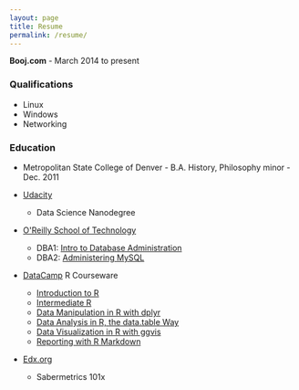 ```yaml
---
layout: page
title: Resume
permalink: /resume/
---
```

**Booj.com** - March 2014 to present

### Qualifications
* Linux
* Windows
* Networking

### Education
* Metropolitan State College of Denver - B.A. History, Philosophy minor - Dec. 2011

* [Udacity](https://www.udacity.com/)
  * Data Science Nanodegree
* [O'Reilly School of Technology](https://oreillyschool.com/)
  * DBA1: [Intro to Database Administration](/ost/dba1introtodatabaseadministration.pdf)
  * DBA2: [Administering MySQL](/ost/dba2administeringmysql.pdf)
* [DataCamp](https://www.datacamp.com/) R Courseware
  * [Introduction to R](/mooc/introductiontor.pdf)
  * [Intermediate R](/mooc/intermediater.pdf)
  * [Data Manipulation in R with dplyr](/mooc/datamanipulationinrwithdiplyr.pdf)
  * [Data Analysis in R, the data.table Way](/mooc/dataanalysisinrthedatatableway.pdf)
  * [Data Visualization in R with ggvis](/mooc/datavisualizationinrwithggvis.pdf)
  * [Reporting with R Markdown](/mooc/reportingwithrmarkdown.pdf)
* [Edx.org](https://www.edx.org/) 
  * Sabermetrics 101x